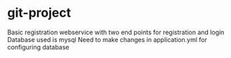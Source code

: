# git-project

Basic registration webservice with two end points for registration and login
Database used is mysql
Need to make changes in application.yml for configuring database

